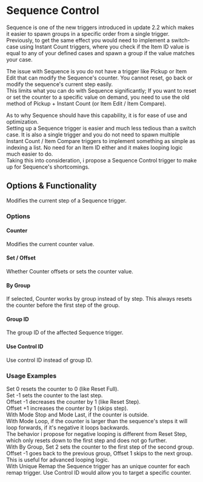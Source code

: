 # Sequence Control

Sequence is one of the new triggers introduced in update 2.2 which makes it easier to spawn groups in a specific order from a single trigger.  
Previously, to get the same effect you would need to implement a switch-case using Instant Count triggers, where you check if the Item ID value is equal to any of your defined cases and spawn a group if the value matches your case.

The issue with Sequence is you do not have a trigger like Pickup or Item Edit that can modify the Sequence's counter. You cannot reset, go back or modify the sequence's current step easily.   
This limits what you can do with Sequence significantly; If you want to reset or set the counter to a specific value on demand, you need to use the old method of Pickup \+ Instant Count (or Item Edit / Item Compare).

As to why Sequence should have this capability, it is for ease of use and optimization.  
Setting up a Sequence trigger is easier and much less tedious than a switch case. It is also a single trigger and you do not need to spawn multiple Instant Count / Item Compare triggers to implement something as simple as indexing a list. No need for an Item ID either and it makes looping logic much easier to do.  
Taking this into consideration, i propose a Sequence Control trigger to make up for Sequence's shortcomings.

## Options & Functionality

Modifies the current step of a Sequence trigger.

### Options

#### Counter

Modifies the current counter value.

#### Set / Offset

Whether Counter offsets or sets the counter value.

#### By Group

If selected, Counter works by group instead of by step. This always resets the counter before the first step of the group.

#### Group ID

The group ID of the affected Sequence trigger.

#### Use Control ID

Use control ID instead of group ID.

### Usage Examples

Set 0 resets the counter to 0 (like Reset Full).  
Set \-1 sets the counter to the last step.  
Offset \-1 decreases the counter by 1 (like Reset Step).  
Offset \+1 increases the counter by 1 (skips step).  
With Mode Stop and Mode Last, if the counter is outside.  
With Mode Loop, if the counter is larger than the sequence's steps it will loop forwards, if it's negative it loops backwards.  
The behavior i propose for negative looping is different from Reset Step, which only resets down to the first step and does not go further.  
With By Group, Set 2 sets the counter to the first step of the second group. Offset \-1 goes back to the previous group, Offset 1 skips to the next group. This is useful for advanced looping logic.  
With Unique Remap the Sequence trigger has an unique counter for each remap trigger. Use Control ID would allow you to target a specific counter.

